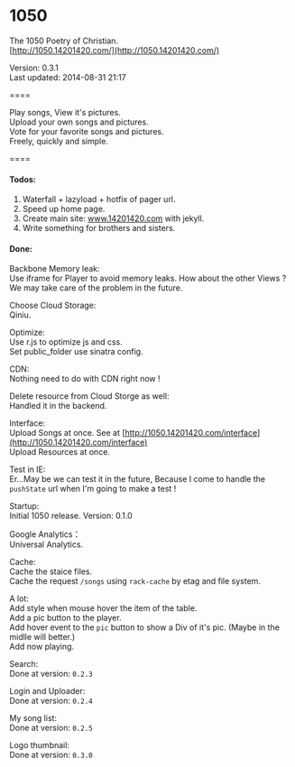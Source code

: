 1050
====

The 1050 Poetry of Christian.  
[http://1050.14201420.com/](http://1050.14201420.com/)

Version: 0.3.1  
Last updated: 2014-08-31 21:17

====

Play songs, View it's pictures.  
Upload your own songs and pictures.  
Vote for your favorite songs and pictures.  
Freely, quickly and simple.  

====

#### Todos:  

1. Waterfall + lazyload + hotfix of pager url.  
2. Speed up home page.  
3. Create main site: www.14201420.com with jekyll.  
4. Write something for brothers and sisters.  

#### Done:  

Backbone Memory leak:  
Use iframe for Player to avoid memory leaks. How about the other Views ? We may take care of the problem in the future.  

Choose Cloud Storage:  
Qiniu.

Optimize:  
Use r.js to optimize js and css.  
Set public_folder use sinatra config.  

CDN:  
Nothing need to do with CDN right now !  

Delete resource from Cloud Storge as well:  
Handled it in the backend.  

Interface:  
Upload Songs at once. See at [http://1050.14201420.com/interface](http://1050.14201420.com/interface)  
Upload Resources at once.  

Test in IE:  
Er...May be we can test it in the future, Because I come to handle the `pushState` url when I'm going to make a test !

Startup:  
Initial 1050 release. Version: 0.1.0  

Google Analytics：  
Universal Analytics.  

Cache:  
Cache the staice files.  
Cache the request `/songs` using `rack-cache` by etag and file system.  

A lot:   
Add style when mouse hover the item of the table.  
Add a pic button to the player.  
Add hover event to the `pic` button to show a Div of it's pic.  (Maybe in the midlle will better.)  
Add now playing.   

Search:  
Done at version: `0.2.3`  

Login and Uploader:  
Done at version: `0.2.4`  

My song list:  
Done at version: `0.2.5`

Logo thumbnail:  
Done at version: `0.3.0`  